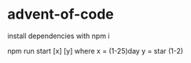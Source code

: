 # advent-of-code

install dependencies with npm i

npm run start [x] [y] where x = (1-25)day y = star (1-2)


